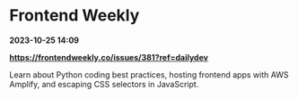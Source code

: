 # Frontend Weekly

**2023-10-25 14:09**

**https://frontendweekly.co/issues/381?ref=dailydev**

Learn about Python coding best practices, hosting frontend apps with AWS Amplify, and escaping CSS selectors in JavaScript.
